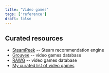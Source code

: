 ```yaml
---
title: "Video games"
tags: ['reference']
draft: false
---
```


## Curated resources

- [SteamPeek](https://steampeek.hu/) -- Steam recommendation engine
- [Grouvee](https://www.grouvee.com/) -- video games database
- [RAWG](https://rawg.io) -- video games database
- [My curated list of video games](https://datasets-k0ral.herokuapp.com/entertainment/video-games)

